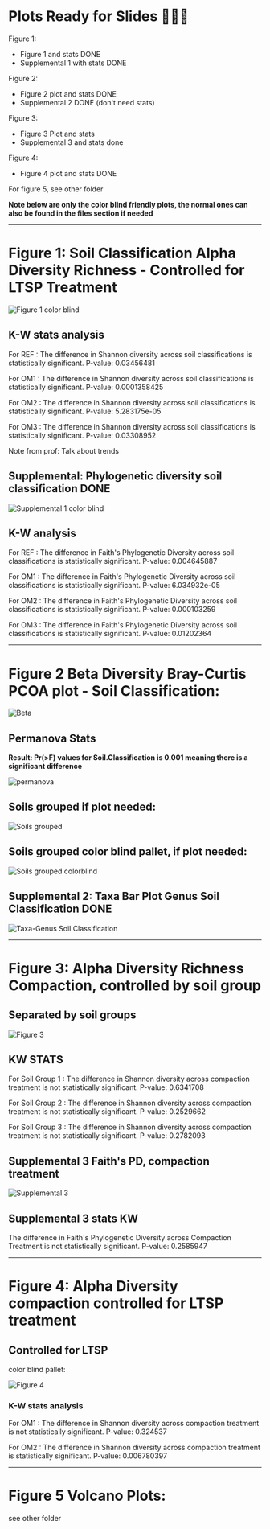 # Plots Ready for Slides 🏄🏽‍♀️
Figure 1:
- Figure 1 and stats DONE
- Supplemental 1 with stats DONE

Figure 2:
- Figure 2 plot and stats DONE
- Supplemental 2 DONE (don't need stats)

Figure 3:
- Figure 3 Plot and stats
- Supplemental 3 and stats done

Figure 4:
- Figure 4 plot and stats DONE

For figure 5, see other folder

**Note below are only the color blind friendly plots, the normal ones can also be found in the files section if needed**

___________________________________________________________________________________

# Figure 1: Soil Classification Alpha Diversity Richness - Controlled for LTSP Treatment

![Figure 1 color blind](https://github.com/cynthiaachung/micb575-team3/blob/main/R/Alpha-Beta%20Diversity/Figure_1_AlphaDiversityRichness_horizontal_panels_colorblind.png)

## K-W stats analysis

For REF : The difference in Shannon diversity across soil classifications is statistically significant. P-value: 0.03456481 

For OM1 : The difference in Shannon diversity across soil classifications is statistically significant. P-value: 0.0001358425 

For OM2 : The difference in Shannon diversity across soil classifications is statistically significant. P-value: 5.283175e-05 

For OM3 : The difference in Shannon diversity across soil classifications is statistically significant. P-value: 0.03308952 

Note from prof: Talk about trends


## Supplemental: Phylogenetic diversity soil classification **DONE**

![Supplemental 1 color blind](https://github.com/cynthiaachung/micb575-team3/blob/main/R/Alpha-Beta%20Diversity/Supplemental_1_colorblind.png)

## K-W analysis

For  REF : The difference in Faith's Phylogenetic Diversity across soil classifications is statistically significant. P-value: 0.004645887 

For  OM1 : The difference in Faith's Phylogenetic Diversity across soil classifications is statistically significant. P-value: 6.034932e-05 

For  OM2 : The difference in Faith's Phylogenetic Diversity across soil classifications is statistically significant. P-value: 0.000103259 

For  OM3 : The difference in Faith's Phylogenetic Diversity across soil classifications is statistically significant. P-value: 0.01202364 

___________________________________________________________________________________

# Figure 2 Beta Diversity Bray-Curtis PCOA plot - Soil Classification:

![Beta](https://github.com/cynthiaachung/micb575-team3/blob/main/R/Alpha-Beta%20Diversity/Figure_2_PCOA_soil.classification.png)

## Permanova Stats

**Result: Pr(>F) values for Soil.Classification is 0.001 meaning there is a significant difference**

![permanova](https://github.com/cynthiaachung/micb575-team3/blob/main/R/Alpha-Beta%20Diversity/Screen%20Shot%202024-04-04%20at%2010.07.11%20PM.png)

## Soils grouped if plot needed:
![Soils grouped](https://github.com/cynthiaachung/micb575-team3/blob/main/R/Alpha-Beta%20Diversity/Figure_2.2_SoilGrouped.png)

## Soils grouped color blind pallet, if plot needed:
![Soils grouped colorblind](https://github.com/cynthiaachung/micb575-team3/blob/main/R/Alpha-Beta%20Diversity/Figure_2.2_SoilGrouped_colorblind.png)

## Supplemental 2: Taxa Bar Plot Genus Soil Classification **DONE**

![Taxa-Genus Soil Classification](https://github.com/cynthiaachung/micb575-team3/blob/main/R/Alpha-Beta%20Diversity/Supplemental_2_TaxaBarPlot_colorblind.png)

___________________________________________________________________________________

# Figure 3: Alpha Diversity Richness Compaction, controlled by soil group

## Separated by soil groups 

![Figure 3](https://github.com/cynthiaachung/micb575-team3/blob/main/R/Alpha-Beta%20Diversity/Figure_3_AlphaDiversityRichness_compac_vs_soilgroup_colorblind.png)

## KW STATS

For Soil Group 1 : The difference in Shannon diversity across compaction treatment is not statistically significant. P-value: 0.6341708 

For Soil Group 2 : The difference in Shannon diversity across compaction treatment is not statistically significant. P-value: 0.2529662 

For Soil Group 3 : The difference in Shannon diversity across compaction treatment is not statistically significant. P-value: 0.2782093 

## Supplemental 3 Faith's PD, compaction treatment

![Supplemental 3](https://github.com/cynthiaachung/micb575-team3/blob/main/R/Alpha-Beta%20Diversity/Supplemental_3_colorblind.png)

## Supplemental 3 stats KW

The difference in Faith's Phylogenetic Diversity across Compaction Treatment is not statistically significant. P-value: 0.2585947 

___________________________________________________________________________________

# Figure 4: Alpha Diversity compaction controlled for LTSP treatment

## Controlled for LTSP

color blind pallet:

![Figure 4](https://github.com/cynthiaachung/micb575-team3/blob/main/R/Alpha-Beta%20Diversity/Figure_4_AlphaDiversityRichness_compac_vs_LTSP_colorblind.png)

### K-W stats analysis 

For OM1 : The difference in Shannon diversity across compaction treatment is not statistically significant. P-value: 0.324537 

For OM2 : The difference in Shannon diversity across compaction treatment is statistically significant. P-value: 0.006780397 

___________________________________________________________________________________

# Figure 5 Volcano Plots: 
see other folder
